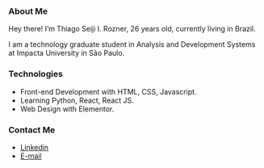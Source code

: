 ### About Me
Hey there! I’m Thiago Seiji I. Rozner, 26 years old, currently living in Brazil. 

I am a technology graduate student in Analysis and Development Systems at Impacta University in São Paulo.

### Technologies
- Front-end Development with HTML, CSS, Javascript.
- Learning Python, React, React JS.
- Web Design with Elementor.

###  Contact Me
- <a href="https://www.linkedin.com/in/thiago-rozner-272055115/">Linkedin</a>
- <a href="mailto:thiagorozner@gmail.com">E-mail</a>
</div>
